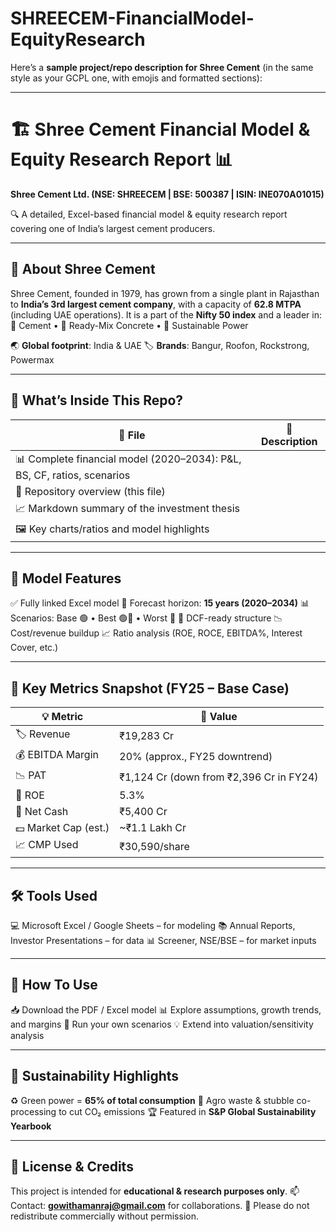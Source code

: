 # SHREECEM-FinancialModel-EquityResearch
Here’s a **sample project/repo description for Shree Cement** (in the same style as your GCPL one, with emojis and formatted sections):

---

# 🏗️ Shree Cement Financial Model & Equity Research Report 📊

**Shree Cement Ltd. (NSE: SHREECEM | BSE: 500387 | ISIN: INE070A01015)**

🔍 A detailed, Excel-based financial model & equity research report covering one of India’s largest cement producers.

---

## 🏢 About Shree Cement

Shree Cement, founded in 1979, has grown from a single plant in Rajasthan to **India’s 3rd largest cement company**, with a capacity of **62.8 MTPA** (including UAE operations).
It is a part of the **Nifty 50 index** and a leader in:
🧱 Cement • 🏢 Ready-Mix Concrete • 🌱 Sustainable Power

🌏 **Global footprint**: India & UAE
🏷️ **Brands**: Bangur, Roofon, Rockstrong, Powermax

---

## 📁 What’s Inside This Repo?

| 📄 File                                                                 | 📌 Description |
| ----------------------------------------------------------------------- | -------------- |
| 📊 Complete financial model (2020–2034): P&L, BS, CF, ratios, scenarios |                |
| 📘 Repository overview (this file)                                      |                |
| 📈 Markdown summary of the investment thesis                            |                |
| 🖼️ Key charts/ratios and model highlights                              |                |

---

## 🔧 Model Features

✅ Fully linked Excel model
🧮 Forecast horizon: **15 years (2020–2034)**
📊 Scenarios: Base 🟢 • Best 🟢🔼 • Worst 🔴
💸 DCF-ready structure
📉 Cost/revenue buildup
📈 Ratio analysis (ROE, ROCE, EBITDA%, Interest Cover, etc.)

---

## 📌 Key Metrics Snapshot (FY25 – Base Case)

| 💡 **Metric**        | 🔢 **Value**                            |
| -------------------- | --------------------------------------- |
| 🏷️ Revenue          | ₹19,283 Cr                              |
| 💰 EBITDA Margin     | 20% (approx., FY25 downtrend)           |
| 📉 PAT               | ₹1,124 Cr (down from ₹2,396 Cr in FY24) |
| 🔁 ROE               | 5.3%                                    |
| 🏦 Net Cash          | ₹5,400 Cr                               |
| 💵 Market Cap (est.) | ~₹1.1 Lakh Cr                           |
| 📈 CMP Used          | ₹30,590/share                           |

---

## 🛠️ Tools Used

💻 Microsoft Excel / Google Sheets – for modeling
📚 Annual Reports, Investor Presentations – for data
📊 Screener, NSE/BSE – for market inputs

---

## 🚀 How To Use

📥 Download the PDF / Excel model
📊 Explore assumptions, growth trends, and margins
🔁 Run your own scenarios
💡 Extend into valuation/sensitivity analysis

---

## 🌱 Sustainability Highlights

♻️ Green power = **65% of total consumption**
🌾 Agro waste & stubble co-processing to cut CO₂ emissions
🏆 Featured in **S&P Global Sustainability Yearbook**

---

## 📜 License & Credits

This project is intended for **educational & research purposes only**.
📫 Contact: **[gowithamanraj@gmail.com](mailto:gowithamanraj@gmail.com)** for collaborations.
📎 Please do not redistribute commercially without permission.

